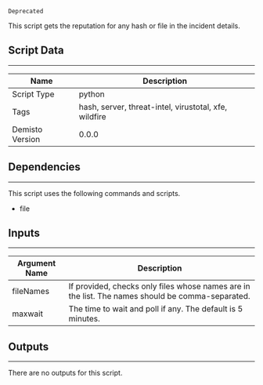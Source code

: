 `Deprecated`

This script gets the reputation for any hash or file in the incident details.

## Script Data
---

| **Name** | **Description** |
| --- | --- |
| Script Type | python |
| Tags | hash, server, threat-intel, virustotal, xfe, wildfire |
| Demisto Version | 0.0.0 |

## Dependencies
---
This script uses the following commands and scripts.
* file

## Inputs
---

| **Argument Name** | **Description** |
| --- | --- |
| fileNames | If provided, checks only files whose names are in the list. The names should be comma-separated. |
| maxwait | The time to wait and poll if any. The default is 5 minutes. |

## Outputs
---
There are no outputs for this script.
